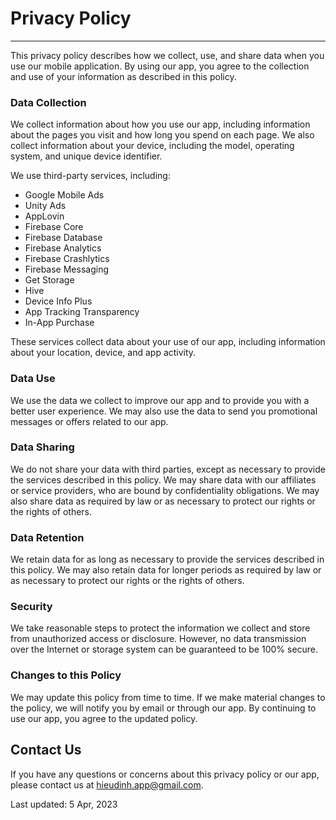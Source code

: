 # Privacy Policy

---

This privacy policy describes how we collect, use, and share data when you use our mobile application. By using our app, you agree to the collection and use of your information as described in this policy.

### Data Collection

We collect information about how you use our app, including information about the pages you visit and how long you spend on each page. We also collect information about your device, including the model, operating system, and unique device identifier.

We use third-party services, including: 

- Google Mobile Ads
- Unity Ads
- AppLovin
- Firebase Core
- Firebase Database
- Firebase Analytics
- Firebase Crashlytics
- Firebase Messaging
- Get Storage
- Hive
- Device Info Plus
- App Tracking Transparency
- In-App Purchase

These services collect data about your use of our app, including information about your location, device, and app activity.

### Data Use

We use the data we collect to improve our app and to provide you with a better user experience. We may also use the data to send you promotional messages or offers related to our app.

### Data Sharing

We do not share your data with third parties, except as necessary to provide the services described in this policy. We may share data with our affiliates or service providers, who are bound by confidentiality obligations. We may also share data as required by law or as necessary to protect our rights or the rights of others.

### Data Retention

We retain data for as long as necessary to provide the services described in this policy. We may also retain data for longer periods as required by law or as necessary to protect our rights or the rights of others.

### Security

We take reasonable steps to protect the information we collect and store from unauthorized access or disclosure. However, no data transmission over the Internet or storage system can be guaranteed to be 100% secure.

### Changes to this Policy

We may update this policy from time to time. If we make material changes to the policy, we will notify you by email or through our app. By continuing to use our app, you agree to the updated policy.

## Contact Us

If you have any questions or concerns about this privacy policy or our app, please contact us at hieudinh.app@gmail.com.

Last updated: 5 Apr, 2023